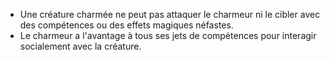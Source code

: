  + Une créature charmée ne peut pas attaquer le charmeur ni le cibler avec des compétences ou des effets magiques néfastes.
 + Le charmeur a l'avantage à tous ses jets de compétences pour interagir socialement avec la créature.
